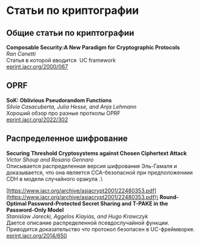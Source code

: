 # Статьи по криптографии
## Общие статьи по криптографии
**Composable Security:A New Paradigm for Cryptographic Protocols**\
_Ran Canetti_\
Статья в которой вводится  UC framework\
[eprint.iacr.org/2000/067](https://eprint.iacr.org/2000/067.pdf)
## OPRF
**SoK: Oblivious Pseudorandom Functions**\
_Sílvia Casacuberta, Julia Hesse, and Anja Lehmann_\
Хороший обзор про разные протколы OPRF\
[eprint.iacr.org/2022/302](https://eprint.iacr.org/2022/302.pdf)
## Распределенное шифрование 
**Securing Threshold Cryptosystems against Chosen Ciphertext
Attack**\
_Victor Shoup and Rosario Gennaro_\
Описывается распределенная версия шифрования Эль-Гамаля и доказывается, что она является CCA-безопасной при предположениии CDH в модели случайного оракула .\

[https://www.iacr.org/archive/asiacrypt2001/22480353.pdf](https://www.iacr.org/archive/asiacrypt2001/22480353.pdf)\
**Round-Optimal Password-Protected Secret Sharing and T-PAKE in the Password-Only Model**\
_Stanislaw Jarecki, Aggelos Kiayias, and Hugo Krawczyk_\
Даетсе описание распределенной псевдослучайной функции. Приводится доказательство что протокол безопасен в UC-фреймворке.\
[eprint.iacr.org/2014/650](https://eprint.iacr.org/2014/650.pdf)







